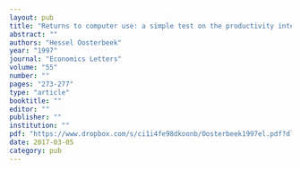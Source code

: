 ```yaml
---
layout: pub
title: "Returns to computer use: a simple test on the productivity interpretation"
abstract: ""
authors: "Hessel Oosterbeek"
year: "1997"
journal: "Economics Letters"
volume: "55"
number: ""
pages: "273-277"
type: "article"
booktitle: ""
editor: ""
publisher: ""
institution: ""
pdf: "https://www.dropbox.com/s/ci1i4fe98dkoonb/Oosterbeek1997el.pdf?dl=0"
date: 2017-03-05
category: pub
---
```

